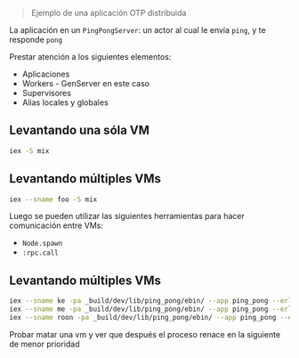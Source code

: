 > Ejemplo de una aplicación OTP distribuida

La aplicación en un `PingPongServer`: un actor al cual le envía `ping`, y te responde `pong`

Prestar atención a los siguientes elementos: 

* Aplicaciones
* Workers - GenServer en este caso
* Supervisores
* Alias locales y globales

## Levantando una sóla VM

```bash
iex -S mix
```

## Levantando múltiples VMs


```bash
iex --sname foo -S mix
```

Luego se pueden utilizar las siguientes herramientas para hacer comunicación entre VMs:

* `Node.spawn`
* `:rpc.call`

## Levantando múltiples VMs

```bash
iex --sname ke -pa _build/dev/lib/ping_pong/ebin/ --app ping_pong --erl "-config config/ke"
iex --sname me -pa _build/dev/lib/ping_pong/ebin/ --app ping_pong --erl "-config config/me"
iex --sname roon -pa _build/dev/lib/ping_pong/ebin/ --app ping_pong --erl "-config config/roon"
```

Probar matar una vm y ver que después el proceso renace en la siguiente de menor prioridad
